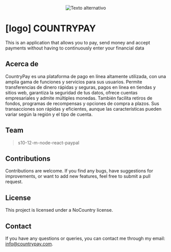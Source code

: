 <p align="center">
  <img src="https://uploads-ssl.webflow.com/62cc216ce23f79c10bc88169/639897fbe9bf535ede0383bd_Branding%20NC_Mesa%20de%20trabajo%201%203.png" alt="Texto alternativo">
</p>


# [logo]  COUNTRYPAY
This is an application that allows you to pay, send money and accept payments without having to continuously enter your financial data

## Acerca de

CountryPay es una plataforma de pago en línea altamente utilizada, con una amplia gama de funciones y servicios para sus usuarios. Permite transferencias de dinero rápidas y seguras, pagos en línea en tiendas y sitios web, garantiza la seguridad de tus datos, ofrece cuentas empresariales y admite múltiples monedas. También facilita retiros de fondos, programas de recompensas y opciones de compra a plazos. Sus transacciones son rápidas y eficientes, aunque las características pueden variar según la región y el tipo de cuenta.

## Team
>s10-12-m-node-react-paypal

<!-- ## Members -->


<!-- ## Application Features -->


## Contributions
Contributions are welcome. If you find any bugs, have suggestions for improvements, or want to add new features, feel free to submit a   pull request.

## License
This project is licensed under a NoCountry license.

## Contact
If you have any questions or queries, you can contact me through my email: info@countrypay.com.